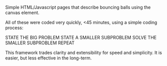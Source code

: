 Simple HTML/Javascript pages that describe bouncing balls using the canvas element.

All of these were coded very quickly, <45 minutes, using a simple coding process:

STATE THE BIG PROBLEM
STATE A SMALLER SUBPROBLEM
SOLVE THE SMALLER SUBPROBLEM
REPEAT

This framework trades clarity and extensibility for speed and simplicity. It is easier, but less effective in the long-term.
